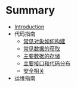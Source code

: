 # Summary

* [Introduction](README.md)
* 代码指南
   * [常见对象如何构建](code/model.md)
   * [常见数据的获取](code/set_get.md)
   * [主要数据的存储](code/storage.md)
   * [主要接口和代码分布](code/structure.md)
   * [安全相关](code/security.md)
* 运维指南

